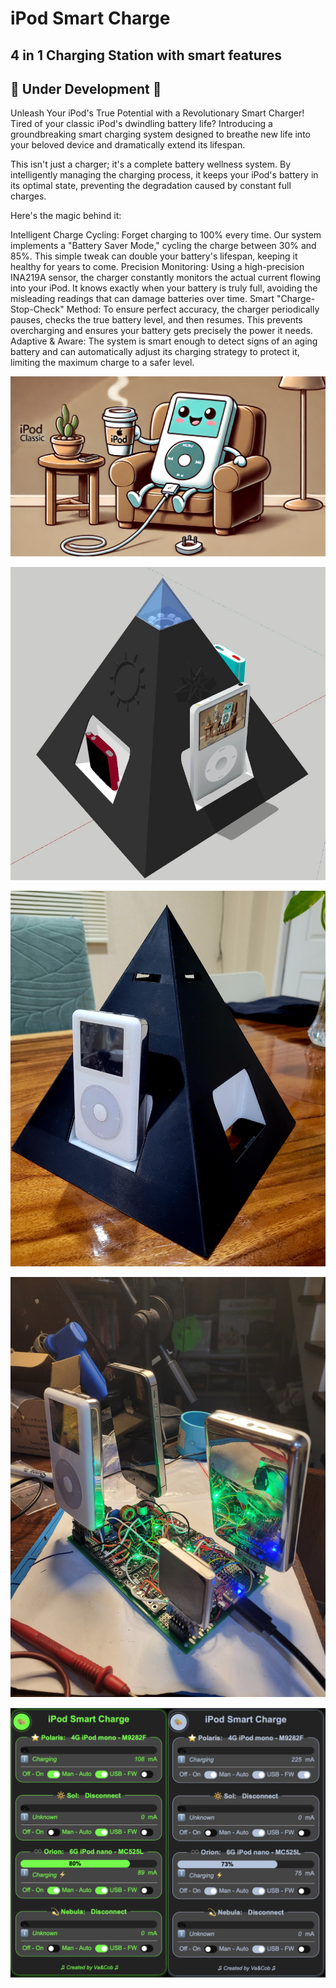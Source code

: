 # iPod Smart Charge
## 4 in 1 Charging Station with smart features
## 🚧 Under Development 🚧

Unleash Your iPod's True Potential with a Revolutionary Smart Charger!
Tired of your classic iPod's dwindling battery life? Introducing a groundbreaking smart charging system designed to breathe new life into your beloved device and dramatically extend its lifespan.

This isn't just a charger; it's a complete battery wellness system. By intelligently managing the charging process, it keeps your iPod's battery in its optimal state, preventing the degradation caused by constant full charges.

Here's the magic behind it:

Intelligent Charge Cycling: Forget charging to 100% every time. Our system implements a "Battery Saver Mode," cycling the charge between 30% and 85%. This simple tweak can double your battery's lifespan, keeping it healthy for years to come.
Precision Monitoring: Using a high-precision INA219A sensor, the charger constantly monitors the actual current flowing into your iPod. It knows exactly when your battery is truly full, avoiding the misleading readings that can damage batteries over time.
Smart "Charge-Stop-Check" Method: To ensure perfect accuracy, the charger periodically pauses, checks the true battery level, and then resumes. This prevents overcharging and ensures your battery gets precisely the power it needs.
Adaptive & Aware: The system is smart enough to detect signs of an aging battery and can automatically adjust its charging strategy to protect it, limiting the maximum charge to a safer level.


![logo](https://github.com/VaAndCob/iPod-Smart-Charge/blob/main/pictures/chargeIcon.webp)

![iPodSmartCharge](https://github.com/VaAndCob/iPod-Smart-Charge/blob/main/pictures/pyramid1.jpg)

![case](https://github.com/VaAndCob/iPod-Smart-Charge/blob/main/pictures/pyramid.jpg)

![protype](https://github.com/VaAndCob/iPod-Smart-Charge/blob/main/pictures/prototype.jpg)

![UI](https://github.com/VaAndCob/iPod-Smart-Charge/blob/main/pictures/ui.png)